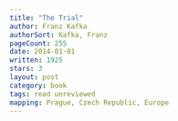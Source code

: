 ```yaml
---
title: "The Trial"
author: Franz Kafka
authorSort: Kafka, Franz
pageCount: 255
date: 2014-01-01
written: 1925
stars: 3
layout: post
category: book
tags: read unreviewed
mapping: Prague, Czech Republic, Europe
---
```

